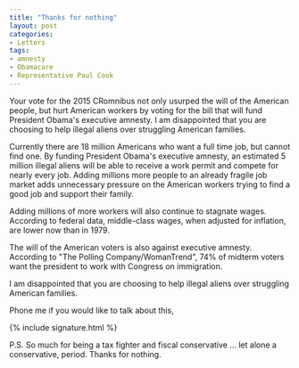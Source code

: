 ```yaml
---
title: "Thanks for nothing"
layout: post
categories:
- Letters
tags:
- amnesty
- Obamacare
- Representative Paul Cook
---
```


Your vote for the 2015 CRomnibus not only usurped the will of the American people, but hurt American workers by voting for the bill that will fund President Obama's executive amnesty. I am disappointed that you are choosing to help illegal aliens over struggling American families.

Currently there are 18 million Americans who want a full time job, but cannot find one. By funding President Obama's executive amnesty, an estimated 5 million illegal aliens will be able to receive a work permit and compete for nearly every job. Adding millions more people to an already fragile job market adds unnecessary pressure on the American workers trying to find a good job and support their family.

Adding millions of more workers will also continue to stagnate wages. According to federal data, middle-class wages, when adjusted for inflation, are lower now than in 1979.

The will of the American voters is also against executive amnesty. According to "The Polling Company/WomanTrend", 74% of midterm voters want the president to work with Congress on immigration.

I am disappointed that you are choosing to help illegal aliens over struggling American families.

Phone me if you would like to talk about this,

{% include signature.html %}

P.S. So much for being a tax fighter and fiscal conservative ... let alone a conservative, period. Thanks for nothing.